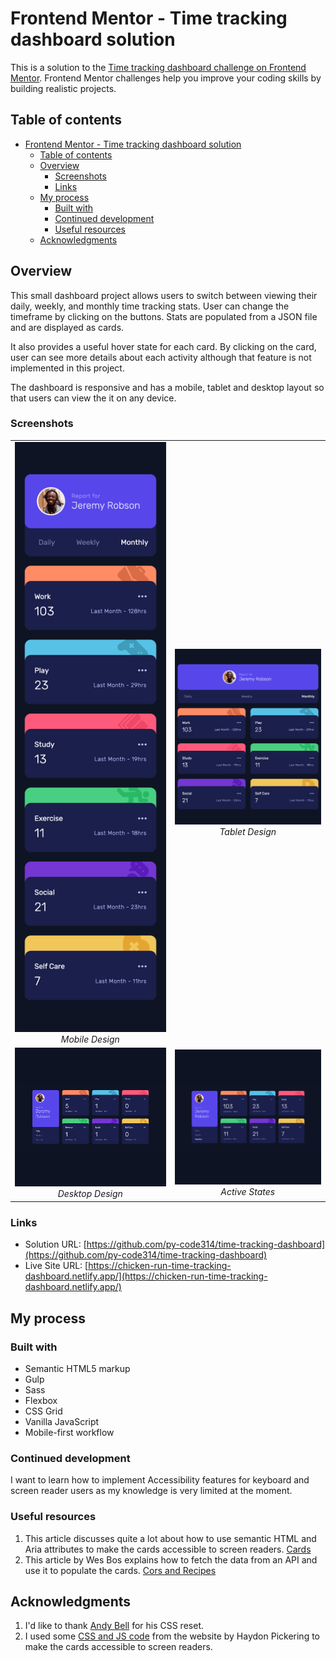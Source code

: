 # Frontend Mentor - Time tracking dashboard solution

This is a solution to the [Time tracking dashboard challenge on Frontend Mentor](https://www.frontendmentor.io/challenges/time-tracking-dashboard-UIQ7167Jw). Frontend Mentor challenges help you improve your coding skills by building realistic projects.

## Table of contents

- [Frontend Mentor - Time tracking dashboard solution](#frontend-mentor---time-tracking-dashboard-solution)
  - [Table of contents](#table-of-contents)
  - [Overview](#overview)
    - [Screenshots](#screenshots)
    - [Links](#links)
  - [My process](#my-process)
    - [Built with](#built-with)
    - [Continued development](#continued-development)
    - [Useful resources](#useful-resources)
  - [Acknowledgments](#acknowledgments)

## Overview

This small dashboard project allows users to switch between viewing their daily, weekly, and monthly time tracking stats. User can change the timeframe by clicking on the buttons. Stats are populated from a JSON file and are displayed as cards. 

It also provides a useful hover state for each card. By clicking on the card, user can see more details about each activity although that feature is not implemented in this project.

The dashboard is responsive and has a mobile, tablet and desktop layout so that users can view the it on any device.


### Screenshots

<table>
  <tr>
    <td align="center"><img src="./images/screenshots/screenshot-mobile-design.png" alt="Mobile Design"><br><em>Mobile Design</em></td>
    <td align="center"><img src="./images/screenshots/screenshot-tablet-design.png" alt="Mobile Success"><br><em>Tablet Design</em></td>
  </tr>
  <tr>
    <td align="center"><img src="./images/screenshots/screenshot-desktop-design.png" alt="Mobile Design"><br><em>Desktop Design</em></td>
    <td align="center"><img src="./images/screenshots/screenshot-active-states.png" alt="Mobile Success"><br><em>Active States</em></td>
  </tr>
</table>


### Links

- Solution URL: [https://github.com/py-code314/time-tracking-dashboard](https://github.com/py-code314/time-tracking-dashboard)
- Live Site URL: [https://chicken-run-time-tracking-dashboard.netlify.app/](https://chicken-run-time-tracking-dashboard.netlify.app/)


## My process

### Built with

- Semantic HTML5 markup
- Gulp
- Sass
- Flexbox
- CSS Grid
- Vanilla JavaScript
- Mobile-first workflow


### Continued development

I want to learn how to implement Accessibility features for keyboard and screen reader users as my knowledge is very limited at the moment.


### Useful resources

1. This article discusses quite a lot about how to use semantic HTML and Aria attributes to make the cards accessible to screen readers.
[Cards](https://inclusive-components.design/cards/)
2. This article by Wes Bos explains how to fetch the data from an API and use it to populate the cards.
[Cors and Recipes](https://wesbos.com/javascript/13-ajax-and-fetching-data/75-cors-and-recipes)


## Acknowledgments

1. I'd like to thank [Andy Bell](https://piccalil.li/blog/a-more-modern-css-reset/) for his CSS reset.
2. I used some [CSS and JS code](https://inclusive-components.design/cards/) from the website by Haydon Pickering to make the cards accessible to screen readers.
